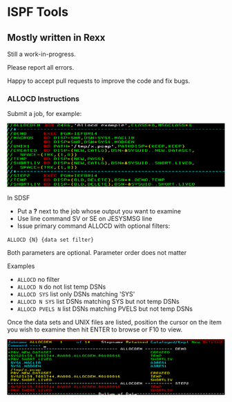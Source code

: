 # ISPF Tools
## Mostly written in Rexx ##

Still a work-in-progress.

Please report all errors.

Happy to accept pull requests to improve the code and fix bugs.

### ALLOCD Instructions ###

Submit a job, for example:

![JCL](ALLOCDJ.png)

In SDSF

- Put a **?** next to the job whose output you want to examine
- Use line command SV or SE on JESYSMSG line
- Issue primary command ALLOCD with optional filters:

`ALLOCD {N} {data set filter}`

Both parameters are optional. Parameter order does not matter

Examples

- `ALLOCD`          no filter
- `ALLOCD N`        do not list temp DSNs
- `ALLOCD SYS`      list only DSNs matching 'SYS'
- `ALLOCD N SYS`    list DSNs matching SYS but not temp DSNs
- `ALLOCD PVELS N`  list DSNs matching PVELS but not temp DSNs

Once the data sets and UNIX files are listed, position the cursor
on the item you wish to examine then hit ENTER to browse or F10 to view.

![Panel](ALLOCDP.png)
